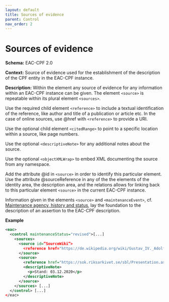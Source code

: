 ```yaml
---
layout: default
title: Sources of evidence
parent: Control
nav_order: 2
---
```


# Sources of evidence

**Schema:** 
EAC-CPF 2.0

**Context:** 
Source of evidence used for the establishment of the description of the CPF entity in the EAC-CPF instance.

**Description:** 
Within the element <source> any source of evidence for any information within an EAC-CPF instance can be given. The element `<source>` is repeatable within its plural element `<sources>`.

Use the required child element `<reference>` to include a textual identification of the reference, like author and title of a publication or article etc. In the case of online sources, use @href with `<reference>` to provide a URI.

Use the optional child element `<citedRange>` to point to a specific location within a source, like page numbers.

Use the optional `<descriptiveNote>` for any additional notes about the source. 

Use the optional `<objectXMLWrap>` to embed XML documenting the source from any namespace.

Add the attribute @id in `<source>` in order to identify this particular element. Use the attribute @sourceReference in any of the the elements of the identity area, the description area, and the relations allows for linking back to this particular element `<source>` in the current EAC-CPF instance.

Information given in the elements `<source>` and `<maintenanceEvent>`, cf. [Maintenance agency, history and status](maintenance.md), lay the foundation to the description of an assertion to the EAC-CPF description. 

**Example** 
```xml
<eac>
  <control maintenanceStatus="revised">[...]
    <sources>
      <source id=”SourceWiki”>
        <reference href="https://de.wikipedia.org/wiki/Gustav_IV._Adolf_(Schweden)"> Wikipedia</reference>
      </source>
      <source>
        <reference href="https://sok.riksarkivet.se/sbl/Presentation.aspx?id=13318">Svenskt biografiskt lexikon</reference>
        <descriptiveNote>
          <p>Stand: 03.12.2020</p>
        </descriptiveNote>
      </source>
    </sources> [...]
  </control> [...]
</eac>
```
